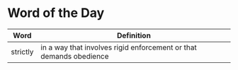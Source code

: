 # Word of the Day

|Word|Definition|
|---|---|
|strictly|in a way that involves rigid enforcement or that demands obedience|